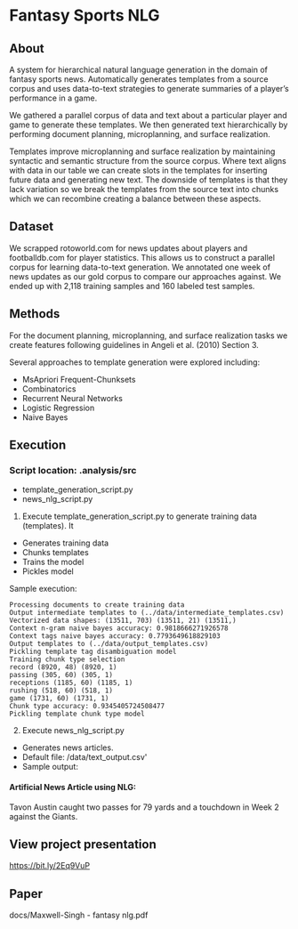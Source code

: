 # Fantasy Sports NLG
## About
A system for hierarchical natural language generation in the domain of fantasy sports news.
Automatically generates templates from a source corpus and uses data-to-text strategies to generate summaries of a player’s performance in a game.

We gathered a parallel corpus of data and text about a particular player and game to generate these templates. We then generated text hierarchically by performing document planning, microplanning, and surface realization.

Templates improve microplanning and surface realization by maintaining syntactic and semantic structure from the source corpus. Where text aligns with data in our table we can create slots in the templates for inserting future data and generating new text. The downside of templates is that they lack variation so we break the templates from the source text into chunks which we can recombine creating a balance between these aspects.

## Dataset
We scrapped rotoworld.com for news updates about players and footballdb.com for player statistics. This allows us to construct a parallel corpus for learning data-to-text generation. 
We annotated one week of news updates as our gold corpus to compare our approaches against. We ended up with 2,118 training samples and 160 labeled test samples.

## Methods
For the document planning, microplanning, and surface realization tasks we create features following guidelines in Angeli et al. (2010) Section 3.

Several approaches to template generation were explored including: 
- MsApriori Frequent-Chunksets
- Combinatorics
- Recurrent Neural Networks
- Logistic Regression
- Naive Bayes

## Execution
### Script location: .analysis/src
- template_generation_script.py
- news_nlg_script.py

1. Execute template_generation_script.py to generate training data (templates). It
- Generates training data
- Chunks templates
- Trains the model
- Pickles model

Sample execution:

```
Processing documents to create training data
Output intermediate templates to (../data/intermediate_templates.csv)
Vectorized data shapes: (13511, 703) (13511, 21) (13511,)
Context n-gram naive bayes accuracy: 0.9818666271926578
Context tags naive bayes accuracy: 0.7793649618829103
Output templates to (../data/output_templates.csv)
Pickling template tag disambiguation model
Training chunk type selection
record (8920, 48) (8920, 1)
passing (305, 60) (305, 1)
receptions (1185, 60) (1185, 1)
rushing (518, 60) (518, 1)
game (1731, 60) (1731, 1)
Chunk type accuracy: 0.9345405724508477
Pickling template chunk type model
```

2. Execute news_nlg_script.py 
- Generates news articles.
- Default file: /data/text_output.csv'
- Sample output:

#### Artificial News Article using NLG:
Tavon Austin caught two passes for 79 yards and a touchdown in Week 2 against the Giants.

## View project presentation
https://bit.ly/2Eq9VuP

## Paper
docs/Maxwell-Singh - fantasy nlg.pdf
